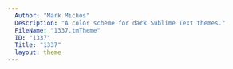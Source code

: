```yaml
---
  Author: "Mark Michos"
  Description: "A color scheme for dark Sublime Text themes."
  FileName: "1337.tmTheme"
  ID: "1337"
  Title: "1337"
  layout: theme
---
```

  